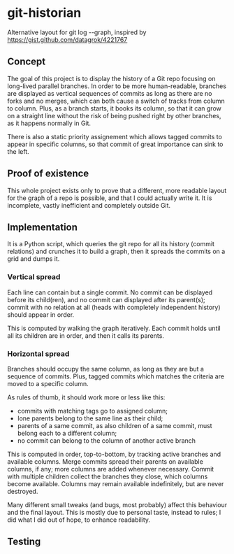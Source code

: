 git-historian
=============

Alternative layout for git log --graph, inspired by
https://gist.github.com/datagrok/4221767

Concept
-------

The goal of this project is to display the history of a Git repo focusing on
long-lived parallel branches. In order to be more human-readable, branches are
displayed as vertical sequences of commits as long as there are no forks and no
merges, which can both cause a switch of tracks from column to column. Plus, as
a branch starts, it books its column, so that it can grow on a straight line
without the risk of being pushed right by other branches, as it happens normally
in Git.

There is also a static priority assignement which allows tagged commits to
appear in specific columns, so that commit of great importance can sink to the
left.

Proof of existence
------------------

This whole project exists only to prove that a different, more readable layout
for the graph of a repo is possible, and that I could actually write it. It is
incomplete, vastly inefficient and completely outside Git.

Implementation
--------------

It is a Python script, which queries the git repo for all its history (commit
relations) and crunches it to build a graph, then it spreads the commits on a
grid and dumps it.

### Vertical spread

Each line can contain but a single commit. No commit can be displayed before its
child(ren), and no commit can displayed after its parent(s); commit with no
relation at all (heads with completely independent history) should appear in
order.

This is computed by walking the graph iteratively. Each commit holds until all
its children are in order, and then it calls its parents.

### Horizontal spread

Branches should occupy the same column, as long as they are but a sequence of
commits. Plus, tagged commits which matches the criteria are moved to a specific
column.

As rules of thumb, it should work more or less like this:

 - commits with matching tags go to assigned column;
 - lone parents belong to the same line as their child;
 - parents of a same commit, as also children of a same commit, must belong each
   to a different column;
 - no commit can belong to the column of another active branch

This is computed in order, top-to-bottom, by tracking active branches and
available columns. Merge commits spread their parents on available columns, if
any; more columns are added whenever necessary. Commit with multiple children
collect the branches they close, which columns become available. Columns may
remain available indefinitely, but are never destroyed.

Many different small tweaks (and bugs, most probably) affect this behaviour and
the final layout. This is mostly due to personal taste, instead to rules; I did
what I did out of hope, to enhance readability.

Testing
-------

